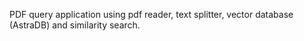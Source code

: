 PDF query application using pdf reader, text splitter, vector database (AstraDB) and similarity search.
